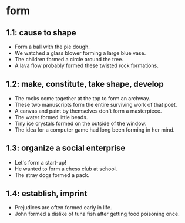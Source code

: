 # form
## 1.1: cause to shape

  *  Form a ball with the pie dough.
  *  We watched a glass blower forming a large blue vase.
  *  The children formed a circle around the tree.
  *  A lava flow probably formed these twisted rock formations.

## 1.2: make, constitute, take shape, develop

  *  The rocks come together at the top to form an archway.
  *  These two manuscripts form the entire surviving work of that poet.
  *  A canvas and paint by themselves don't form a masterpiece.
  *  The water formed little beads.
  *  Tiny ice crystals formed on the outside of the window.
  *  The idea for a computer game had long been forming in her mind.

## 1.3: organize a social enterprise

  *  Let's form a start-up!
  *  He wanted to form a chess club at school.
  *  The stray dogs formed a pack.

## 1.4: establish, imprint

  *  Prejudices are often formed early in life.
  *  John formed a dislike of tuna fish after getting food poisoning once.
